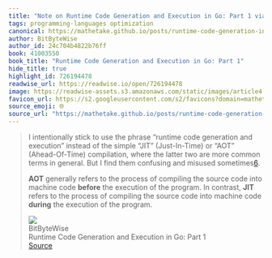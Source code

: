 ```yaml
---
title: "Note on Runtime Code Generation and Execution in Go: Part 1 via BitByteWise"
tags: programming-languages optimization
canonical: https://mathetake.github.io/posts/runtime-code-generation-in-go-part-1/
author: BitByteWise
author_id: 24c704b4822b76ff
book: 41003550
book_title: "Runtime Code Generation and Execution in Go: Part 1"
hide_title: true
highlight_id: 726194478
readwise_url: https://readwise.io/open/726194478
image: https://readwise-assets.s3.amazonaws.com/static/images/article4.6bc1851654a0.png
favicon_url: https://s2.googleusercontent.com/s2/favicons?domain=mathetake.github.io
source_emoji: 🌐
source_url: "https://mathetake.github.io/posts/runtime-code-generation-in-go-part-1/#:~:text=I%20intentionally%20stick,of%20the%20program."
---
```


> I intentionally stick to use the phrase “runtime code generation and execution” instead of the simple “JIT” (Just-In-Time) or “AOT” (Ahead-Of-Time) compilation, where the latter two are more common terms in general. But I find them confusing and misused sometimes[6](https://mathetake.github.io/posts/runtime-code-generation-in-go-part-1#fn:6).
> 
> **AOT** generally refers to the process of compiling the source code into machine code **before** the execution of the program. In contrast, **JIT** refers to the process of compiling the source code into machine code **during** the execution of the program.
> <div class="quoteback-footer"><div class="quoteback-avatar"><img class="mini-favicon" src="https://s2.googleusercontent.com/s2/favicons?domain=mathetake.github.io"></div><div class="quoteback-metadata"><div class="metadata-inner"><span style="display:none">FROM:</span><div aria-label="BitByteWise" class="quoteback-author"> BitByteWise</div><div aria-label="Runtime Code Generation and Execution in Go: Part 1" class="quoteback-title"> Runtime Code Generation and Execution in Go: Part 1</div></div></div><div class="quoteback-backlink"><a target="_blank" aria-label="go to the full text of this quotation" rel="noopener" href="https://mathetake.github.io/posts/runtime-code-generation-in-go-part-1/#:~:text=I%20intentionally%20stick,of%20the%20program." class="quoteback-arrow"> Source</a></div></div>